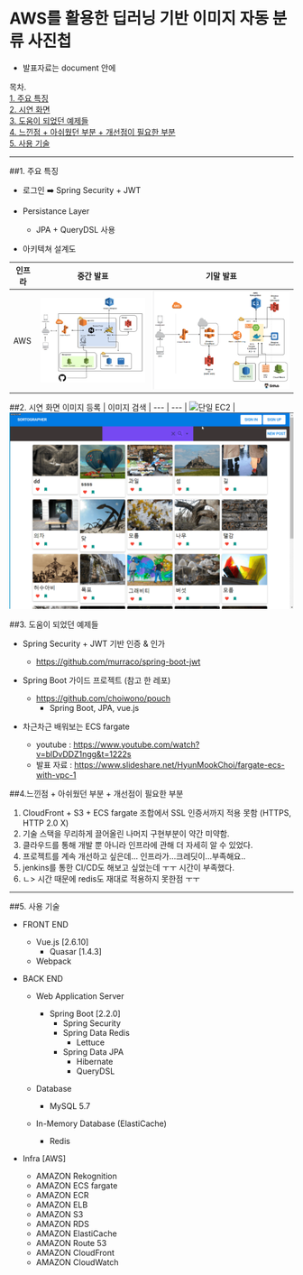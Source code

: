# AWS를 활용한 딥러닝 기반 이미지 자동 분류 사진첩  

* 발표자료는 document 안에

목차.  
[1. 주요 특징](#item1)  
[2. 시연 화면](#item2)  
[3. 도움이 되었던 예제들](#item3)  
[4. 느낀점 + 아쉬웠던 부분 + 개선점이 필요한 부분](#item4)  
[5. 사용 기술](#item5) 
****

##<span id="item1">1. 주요 특징</span>

+ 로그인 :arrow_right: Spring Security + JWT
+ Persistance Layer  
  + JPA + QueryDSL 사용

+ 아키텍쳐 설계도
  
인프라 | 중간 발표 | 기말 발표 
--- | --- | --- 
AWS | ![단일 EC2](./document/readme_asset/middle.jpg) | ![ECS fargate](./document/readme_asset/final.png) 

##<span id="item2">2. 시연 화면</span>
이미지 등록 | 이미지 검색 
| --- | --- 
| ![단일 EC2](./document/readme_asset/register.gif) | ![ECS fargate](./document/readme_asset/search.gif)

##<span id="item3">3. 도움이 되었던 예제들</span>
+ Spring Security + JWT 기반 인증 & 인가
  - https://github.com/murraco/spring-boot-jwt  

+ Spring Boot 가이드 프로젝트 (참고 한 레포) 
  - https://github.com/choiwono/pouch
    - Spring Boot, JPA, vue.js

+ 차근차근 배워보는 ECS fargate
  - youtube  : https://www.youtube.com/watch?v=blDvDDZ1ngg&t=1222s
  - 발표 자료 : https://www.slideshare.net/HyunMookChoi/fargate-ecs-with-vpc-1
  
##<span id="item4">4.느낀점 + 아쉬웠던 부분 + 개선점이 필요한 부분</span>
1. CloudFront + S3 + ECS fargate 조합에서 SSL 인증서까지 적용 못함 (HTTPS, HTTP 2.0 X)
2. 기술 스택을 무리하게 끌어올린 나머지 구현부분이 약간 미약함.
3. 클라우드를 통해 개발 뿐 아니라 인프라에 관해 더 자세히 알 수 있었다. 
4. 프로젝트를 계속 개선하고 싶은데... 인프라가...크레딧이...부족해요..
5. jenkins를 통한 CI/CD도 해보고 싶었는데 ㅜㅜ 시간이 부족했다.
6. ㄴ> 시간 때문에 redis도 재대로 적용하지 못한점 ㅜㅜ

**** 
##<span id="item5">5. 사용 기술</span>
+ FRONT END
  + Vue.js [2.6.10]
    + Quasar [1.4.3]
  + Webpack
     
+ BACK END
  + Web Application Server
    + Spring Boot [2.2.0]
      + Spring Security
      + Spring Data Redis
        + Lettuce
      + Spring Data JPA
        + Hibernate
        + QueryDSL
  
  + Database
    + MySQL 5.7
  
  + In-Memory Database (ElastiCache)
    + Redis
    
+ Infra [AWS]
  + AMAZON Rekognition
  + AMAZON ECS fargate
  + AMAZON ECR
  + AMAZON ELB
  + AMAZON S3
  + AMAZON RDS
  + AMAZON ElastiCache
  + AMAZON Route 53
  + AMAZON CloudFront
  + AMAZON CloudWatch